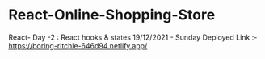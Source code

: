 # React-Online-Shopping-Store
React- Day -2 : React hooks & states
19/12/2021 - Sunday 
Deployed Link :- https://boring-ritchie-646d94.netlify.app/
